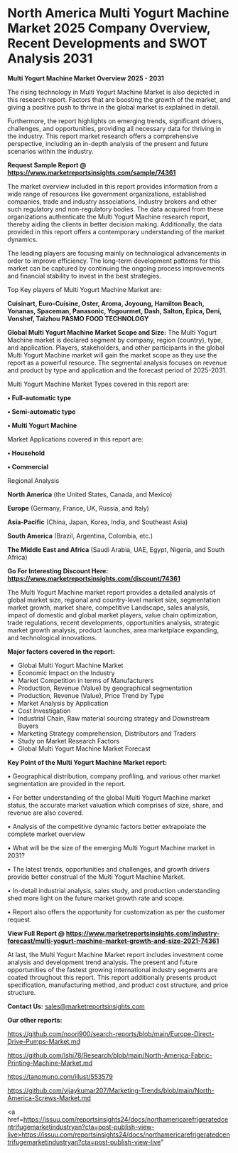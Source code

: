 # North America Multi Yogurt Machine Market 2025 Company Overview, Recent Developments and SWOT Analysis 2031

<Strong> Multi Yogurt Machine Market Overview 2025 - 2031</strong>

The rising technology in Multi Yogurt Machine Market is also depicted in this research report. Factors that are boosting the growth of the market, and giving a positive push to thrive in the global market is explained in detail.

Furthermore, the report highlights on emerging trends, significant drivers, challenges, and opportunities, providing all necessary data for thriving in the industry. This report market research offers a comprehensive perspective, including an in-depth analysis of the present and future scenarios within the industry.

<strong>Request Sample Report @ <a href=https://www.marketreportsinsights.com/sample/74361>https://www.marketreportsinsights.com/sample/74361</a></strong>

The market overview included in this report provides information from a wide range of resources like government organizations, established companies, trade and industry associations, industry brokers and other such regulatory and non-regulatory bodies. The data acquired from these organizations authenticate the Multi Yogurt Machine research report, thereby aiding the clients in better decision making. Additionally, the data provided in this report offers a contemporary understanding of the market dynamics.

The leading players are focusing mainly on technological advancements in order to improve efficiency. The long-term development patterns for this market can be captured by continuing the ongoing process improvements and financial stability to invest in the best strategies.

Top Key players of Multi Yogurt Machine Market are:

<strong>Cuisinart, Euro-Cuisine, Oster, Aroma, Joyoung, Hamilton Beach, Yonanas, Spaceman, Panasonic, Yogourmet, Dash, Salton, Epica, Deni, Vonshef, Taizhou PASMO FOOD TECHNOLOGY</strong>

<strong><b>Global Multi Yogurt Machine Market Scope and Size:</b></strong>
The Multi Yogurt Machine market is declared segment by company, region (country), type, and application. Players, stakeholders, and other participants in the global Multi Yogurt Machine market will gain the market scope as they use the report as a powerful resource. The segmental analysis focuses on revenue and product by type and application and the forecast period of 2025-2031.

Multi Yogurt Machine Market Types covered in this report are:

<strong>• Full-automatic type

• Semi-automatic type

• Multi Yogurt Machine</strong>

Market Applications covered in this report are:

<strong>• Household

• Commercial</strong> 

Regional Analysis

<strong>North America</strong> (the United States, Canada, and Mexico)

<strong>Europe</strong> (Germany, France, UK, Russia, and Italy)

<strong>Asia-Pacific</strong> (China, Japan, Korea, India, and Southeast Asia)

<strong>South America</strong> (Brazil, Argentina, Colombia, etc.)

<strong>The Middle East and Africa</strong> (Saudi Arabia, UAE, Egypt, Nigeria, and South Africa)

<strong>Go For Interesting Discount Here: <a href=https://www.marketreportsinsights.com/discount/74361>https://www.marketreportsinsights.com/discount/74361</a></strong>

The Multi Yogurt Machine market report provides a detailed analysis of global market size, regional and country-level market size, segmentation market growth, market share, competitive Landscape, sales analysis, impact of domestic and global market players, value chain optimization, trade regulations, recent developments, opportunities analysis, strategic market growth analysis, product launches, area marketplace expanding, and technological innovations.

<strong><b>Major factors covered in the report:</b></strong>
<ul>
  <li>Global Multi Yogurt Machine Market </li>
  <li>Economic Impact on the Industry</li>
  <li>Market Competition in terms of Manufacturers</li>
  <li>Production, Revenue (Value) by geographical segmentation</li>
  <li>Production, Revenue (Value), Price Trend by Type</li>
  <li>Market Analysis by Application</li>
  <li>Cost Investigation</li>
  <li>Industrial Chain, Raw material sourcing strategy and Downstream Buyers</li>
  <li>Marketing Strategy comprehension, Distributors and Traders</li>
  <li>Study on Market Research Factors</li>
  <li>Global Multi Yogurt Machine Market Forecast</li>
</ul>

<strong><b>Key Point of the Multi Yogurt Machine Market report:</b></strong>

• Geographical distribution, company profiling, and various other market segmentation are provided in the report.

• For better understanding of the global Multi Yogurt Machine market status, the accurate market valuation which comprises of size, share, and revenue are also covered.

• Analysis of the competitive dynamic factors better extrapolate the complete market overview

• What will be the size of the emerging Multi Yogurt Machine market in 2031?

• The latest trends, opportunities and challenges, and growth drivers provide better construal of the Multi Yogurt Machine Market.

• In-detail industrial analysis, sales study, and production understanding shed more light on the future market growth rate and scope.

• Report also offers the opportunity for customization as per the customer request.

<strong><b>View Full Report @ <a href=https://www.marketreportsinsights.com/industry-forecast/multi-yogurt-machine-market-growth-and-size-2021-74361>https://www.marketreportsinsights.com/industry-forecast/multi-yogurt-machine-market-growth-and-size-2021-74361</a></b></strong>


At last, the Multi Yogurt Machine Market report includes investment come analysis and development trend analysis. The present and future opportunities of the fastest growing international industry segments are coated throughout this report. This report additionally presents product specification, manufacturing method, and product cost structure, and price structure.

<strong>Contact Us:</strong>
sales@marketreportsinsights.com

<strong>Our other reports:</strong>

<a href=https://github.com/noori900/search-reports/blob/main/Europe-Direct-Drive-Pumps-Market.md>https://github.com/noori900/search-reports/blob/main/Europe-Direct-Drive-Pumps-Market.md</a>

<a href=https://github.com/Ishi78/Research/blob/main/North-America-Fabric-Printing-Machine-Market.md>https://github.com/Ishi78/Research/blob/main/North-America-Fabric-Printing-Machine-Market.md</a>

<a href=https://tanomuno.com/illust/553579>https://tanomuno.com/illust/553579</a>

<a href=https://github.com/vijaykumar207/Marketing-Trends/blob/main/North-America-Screws-Market.md>https://github.com/vijaykumar207/Marketing-Trends/blob/main/North-America-Screws-Market.md</a>

<a href=https://issuu.com/reportsinsights24/docs/northamericarefrigeratedcentrifugemarketindustryan?cta=post-publish-view-live>https://issuu.com/reportsinsights24/docs/northamericarefrigeratedcentrifugemarketindustryan?cta=post-publish-view-live</a>"
